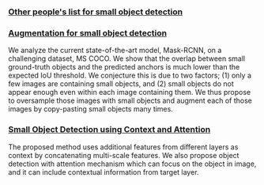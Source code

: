 ### [Other people's list for small object detection](https://github.com/ispc-lab/SmallObjectDetectionList)


### [Augmentation for small object detection](https://arxiv.org/pdf/1902.07296.pdf)

We analyze the current state-of-the-art model, Mask-RCNN, on a challenging dataset, MS COCO. We show that the overlap between small
ground-truth objects and the predicted anchors is much lower than the
expected IoU threshold. We conjecture this is due to two factors; (1) only
a few images are containing small objects, and (2) small objects do not
appear enough even within each image containing them. We thus propose
to oversample those images with small objects and augment each of those
images by copy-pasting small objects many times. 

### [Small Object Detection using Context and Attention](https://arxiv.org/pdf/1912.06319.pdf)

The proposed method uses additional features from different layers as context by concatenating multi-scale features. We also propose object detection with attention mechanism which can focus on the object in image, and it can include contextual information
from target layer.


